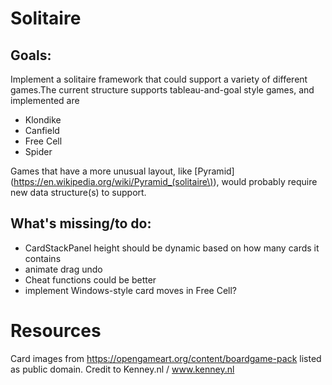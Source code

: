 # Solitaire

## Goals:

Implement a solitaire framework that could support a variety of different games.The current
structure supports tableau-and-goal style games, and implemented are

* Klondike
* Canfield
* Free Cell
* Spider

Games that have a more unusual layout, like [Pyramid](https://en.wikipedia.org/wiki/Pyramid_(solitaire\)),
would probably require new data structure(s) to support.

## What's missing/to do:

* CardStackPanel height should be dynamic based on how many cards it contains
* animate drag undo
* Cheat functions could be better
* implement Windows-style card moves in Free Cell?

# Resources

Card images from https://opengameart.org/content/boardgame-pack listed as public domain. Credit to Kenney.nl / www.kenney.nl

